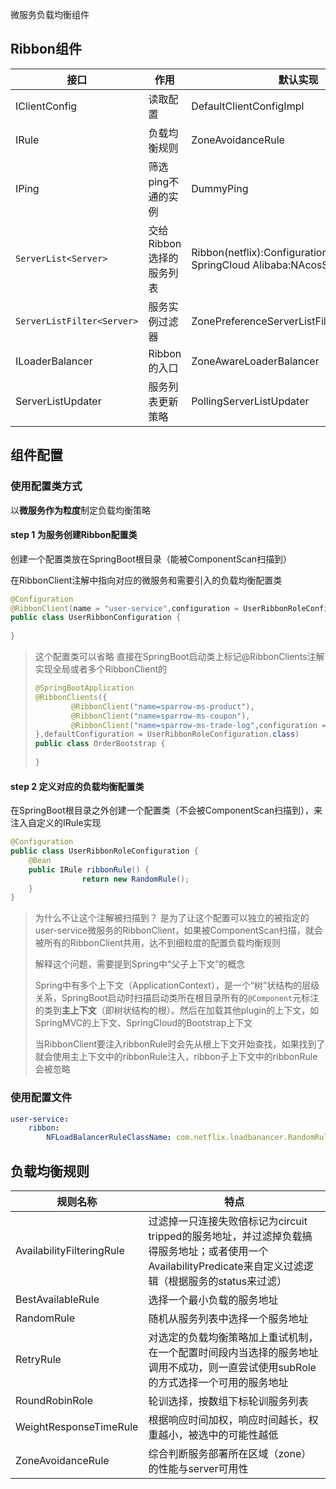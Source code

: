 微服务负载均衡组件

## Ribbon组件

| 接口                       | 作用                     | 默认实现                                                     |
| -------------------------- | ------------------------ | ------------------------------------------------------------ |
| IClientConfig              | 读取配置                 | DefaultClientConfigImpl                                      |
| IRule                      | 负载均衡规则             | ZoneAvoidanceRule                                            |
| IPing                      | 筛选ping不通的实例       | DummyPing                                                    |
| `ServerList<Server>`       | 交给Ribbon选择的服务列表 | Ribbon(netflix):ConfigurationBasedServerList<br/>SpringCloud Alibaba:NAcosServerList |
| `ServerListFilter<Server>` | 服务实例过滤器           | ZonePreferenceServerListFilter                               |
| ILoaderBalancer            | Ribbon的入口             | ZoneAwareLoaderBalancer                                      |
| ServerListUpdater          | 服务列表更新策略         | PollingServerListUpdater                                     |

## 组件配置

### 使用配置类方式

以**微服务作为粒度**制定负载均衡策略

#### step 1 为服务创建Ribbon配置类

创建一个配置类放在SpringBoot根目录（能被ComponentScan扫描到）

在RibbonClient注解中指向对应的微服务和需要引入的负载均衡配置类

```java
@Configuration
@RibbonClient(name = "user-service",configuration = UserRibbonRoleConfiguration.class)
public class UserRibbonConfiguration {
  
}
```

> 这个配置类可以省略 直接在SpringBoot启动类上标记@RibbonClients注解 实现全局或者多个RibbonClient的
>
> ```java
> @SpringBootApplication
> @RibbonClients({
>         @RibbonClient("name=sparrow-ms-product"),
>         @RibbonClient("name=sparrow-ms-coupon"),
>         @RibbonClient("name=sparrow-ms-trade-log",configuration = UserRibbonRoleConfiguration.class),
> },defaultConfiguration = UserRibbonRoleConfiguration.class)
> public class OrderBootstrap {
>   
> }
> ```

#### step 2 定义对应的负载均衡配置类

在SpringBoot根目录之外创建一个配置类（不会被ComponentScan扫描到），来注入自定义的IRule实现

```java
@Configuration
public class UserRibbonRoleConfiguration {
    @Bean
    public IRule ribbonRule() {
				return new RandomRule();
    }
}
```

> 为什么不让这个注解被扫描到？  是为了让这个配置可以独立的被指定的user-service微服务的RibbonClient，如果被ComponentScan扫描，就会被所有的RibbonClient共用，达不到细粒度的配置负载均衡规则
>
> 解释这个问题，需要提到Spring中“父子上下文”的概念
>
> Spring中有多个上下文（ApplicationContext），是一个“树”状结构的层级关系，SpringBoot启动时扫描启动类所在根目录所有的`@Component`元标注的类到**主上下文**（即树状结构的根）。然后在加载其他plugin的上下文，如SpringMVC的上下文、SpringCloud的Bootstrap上下文
>
> 当RibbonClient要注入ribbonRule时会先从根上下文开始查找，如果找到了就会使用主上下文中的ribbonRule注入，ribbon子上下文中的ribbonRule会被忽略

### 使用配置文件

```yml
user-service: 
	ribbon: 
		NFLoadBalancerRuleClassName: com.netflix.loadbanancer.RandomRule
```

## 负载均衡规则

| 规则名称                  | 特点                                                         |
| ------------------------- | ------------------------------------------------------------ |
| AvailabilityFilteringRule | 过滤掉一只连接失败倍标记为circuit tripped的服务地址，并过滤掉负载搞得服务地址；或者使用一个AvailabilityPredicate来自定义过滤逻辑（根据服务的status来过滤） |
| BestAvailableRule         | 选择一个最小负载的服务地址                                   |
| RandomRule                | 随机从服务列表中选择一个服务地址                             |
| RetryRule                 | 对选定的负载均衡策略加上重试机制，在一个配置时间段内当选择的服务地址调用不成功，则一直尝试使用subRole的方式选择一个可用的服务地址 |
| RoundRobinRole            | 轮训选择，按数组下标轮训服务列表                             |
| WeightResponseTimeRule    | 根据响应时间加权，响应时间越长，权重越小，被选中的可能性越低 |
| ZoneAvoidanceRule         | 综合判断服务部署所在区域（zone）的性能与server可用性         |

